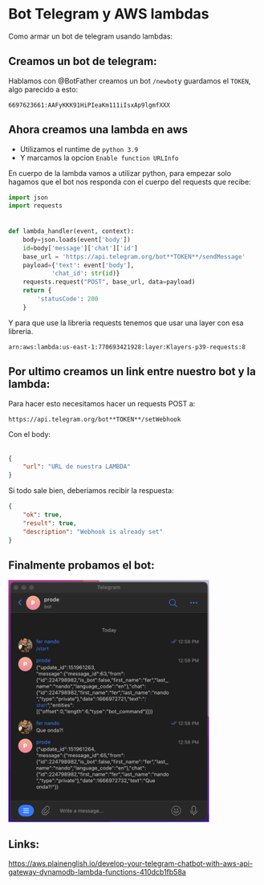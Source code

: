 # Bot Telegram y AWS lambdas

Como armar un bot de telegram usando lambdas:

## Creamos un bot de telegram:

Hablamos con @BotFather creamos un bot `/newbot`y guardamos el `TOKEN`, algo parecido a esto:

```
6697623661:AAFyKKK91HiPIeaKm111iIsxAp9lgmfXXX
```

## Ahora creamos una lambda en aws

- Utilizamos el runtime de `python 3.9` 
- Y marcamos la opcion `Enable function URLInfo`

En cuerpo de la lambda vamos a utilizar python, para empezar solo hagamos que el bot nos responda con el cuerpo del requests que recibe:

```python
import json
import requests


def lambda_handler(event, context):
    body=json.loads(event['body'])
    id=body['message']['chat']['id']
    base_url = 'https://api.telegram.org/bot**TOKEN**/sendMessage'
    payload={'text': event['body'],
            'chat_id': str(id)}
    requests.request("POST", base_url, data=payload)
    return {
        'statusCode': 200
    }

```
Y para que use la libreria requests tenemos que usar una layer con esa libreria.

```
arn:aws:lambda:us-east-1:770693421928:layer:Klayers-p39-requests:8
```
## Por ultimo creamos un link entre nuestro bot y la lambda:

Para hacer esto necesitamos hacer un requests POST a:
```
https://api.telegram.org/bot**TOKEN**/setWebhook
```

Con el body:

```json

{
    "url": "URL de nuestra LAMBDA"
}
```

Si todo sale bien, deberiamos recibir la respuesta:

```json
{
    "ok": true,
    "result": true,
    "description": "Webhook is already set"
}
```
## Finalmente probamos el bot:


<img src='test.png' width=400>

## Links:

https://aws.plainenglish.io/develop-your-telegram-chatbot-with-aws-api-gateway-dynamodb-lambda-functions-410dcb1fb58a
